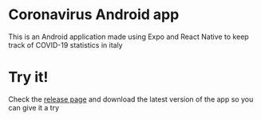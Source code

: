 # Coronavirus Android app

This is an Android application made using Expo and React Native to keep track of COVID-19 statistics in italy

# Try it!

Check the [release page](https://github.com/AndreaBegni/coronavirus-android-app/releases) and download the latest version of the app so you can give it a try

